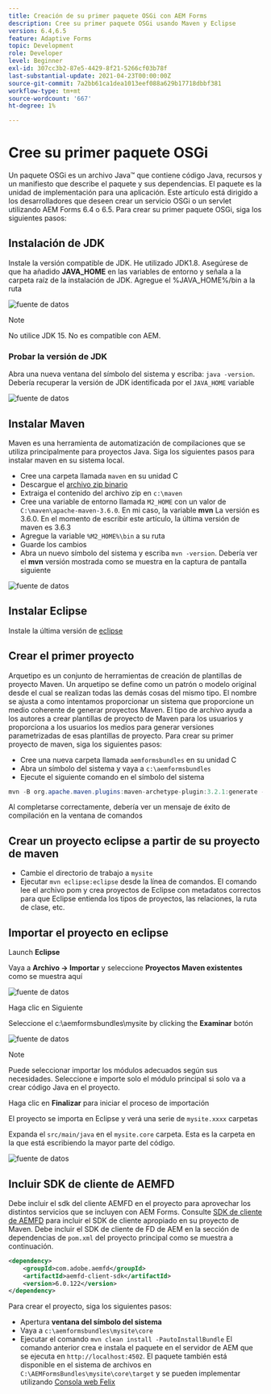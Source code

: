 ```yaml
---
title: Creación de su primer paquete OSGi con AEM Forms
description: Cree su primer paquete OSGi usando Maven y Eclipse
version: 6.4,6.5
feature: Adaptive Forms
topic: Development
role: Developer
level: Beginner
exl-id: 307cc3b2-87e5-4429-8f21-5266cf03b78f
last-substantial-update: 2021-04-23T00:00:00Z
source-git-commit: 7a2bb61ca1dea1013eef088a629b17718dbbf381
workflow-type: tm+mt
source-wordcount: '667'
ht-degree: 1%

---
```


# Cree su primer paquete OSGi

Un paquete OSGi es un archivo Java™ que contiene código Java, recursos y un manifiesto que describe el paquete y sus dependencias. El paquete es la unidad de implementación para una aplicación. Este artículo está dirigido a los desarrolladores que deseen crear un servicio OSGi o un servlet utilizando AEM Forms 6.4 o 6.5. Para crear su primer paquete OSGi, siga los siguientes pasos:


## Instalación de JDK

Instale la versión compatible de JDK. He utilizado JDK1.8. Asegúrese de que ha añadido **JAVA_HOME** en las variables de entorno y señala a la carpeta raíz de la instalación de JDK.
Agregue el %JAVA_HOME%/bin a la ruta

![fuente de datos](assets/java-home.JPG)

>[!NOTE]
> No utilice JDK 15. No es compatible con AEM.

### Probar la versión de JDK

Abra una nueva ventana del símbolo del sistema y escriba: `java -version`. Debería recuperar la versión de JDK identificada por el `JAVA_HOME` variable

![fuente de datos](assets/java-version.JPG)

## Instalar Maven

Maven es una herramienta de automatización de compilaciones que se utiliza principalmente para proyectos Java. Siga los siguientes pasos para instalar maven en su sistema local.

* Cree una carpeta llamada `maven` en su unidad C
* Descargue el [archivo zip binario](https://maven.apache.org/download.cgi)
* Extraiga el contenido del archivo zip en `c:\maven`
* Cree una variable de entorno llamada `M2_HOME` con un valor de `C:\maven\apache-maven-3.6.0`. En mi caso, la variable **mvn** La versión es 3.6.0. En el momento de escribir este artículo, la última versión de maven es 3.6.3
* Agregue la variable `%M2_HOME%\bin` a su ruta
* Guarde los cambios
* Abra un nuevo símbolo del sistema y escriba `mvn -version`. Debería ver el **mvn** versión mostrada como se muestra en la captura de pantalla siguiente

![fuente de datos](assets/mvn-version.JPG)


## Instalar Eclipse

Instale la última versión de [eclipse](https://www.eclipse.org/downloads/)

## Crear el primer proyecto

Arquetipo es un conjunto de herramientas de creación de plantillas de proyecto Maven. Un arquetipo se define como un patrón o modelo original desde el cual se realizan todas las demás cosas del mismo tipo. El nombre se ajusta a como intentamos proporcionar un sistema que proporcione un medio coherente de generar proyectos Maven. El tipo de archivo ayuda a los autores a crear plantillas de proyecto de Maven para los usuarios y proporciona a los usuarios los medios para generar versiones parametrizadas de esas plantillas de proyecto.
Para crear su primer proyecto de maven, siga los siguientes pasos:

* Cree una nueva carpeta llamada `aemformsbundles` en su unidad C
* Abra un símbolo del sistema y vaya a `c:\aemformsbundles`
* Ejecute el siguiente comando en el símbolo del sistema

```java
mvn -B org.apache.maven.plugins:maven-archetype-plugin:3.2.1:generate -D archetypeGroupId=com.adobe.aem -D archetypeArtifactId=aem-project-archetype -D archetypeVersion=36 -D appTitle="My Site" -D appId="mysite" -D groupId="com.mysite" -D aemVersion=6.5.14
```

Al completarse correctamente, debería ver un mensaje de éxito de compilación en la ventana de comandos

## Crear un proyecto eclipse a partir de su proyecto de maven

* Cambie el directorio de trabajo a `mysite`
* Ejecutar `mvn eclipse:eclipse` desde la línea de comandos. El comando lee el archivo pom y crea proyectos de Eclipse con metadatos correctos para que Eclipse entienda los tipos de proyectos, las relaciones, la ruta de clase, etc.

## Importar el proyecto en eclipse

Launch **Eclipse**

Vaya a **Archivo -> Importar** y seleccione **Proyectos Maven existentes** como se muestra aquí

![fuente de datos](assets/import-mvn-project.JPG)

Haga clic en Siguiente

Seleccione el c:\aemformsbundles\mysite by clicking the **Examinar** botón

![fuente de datos](assets/mysite-eclipse-project.png)

>[!NOTE]
>Puede seleccionar importar los módulos adecuados según sus necesidades. Seleccione e importe solo el módulo principal si solo va a crear código Java en el proyecto.

Haga clic en **Finalizar** para iniciar el proceso de importación

El proyecto se importa en Eclipse y verá una serie de `mysite.xxxx` carpetas

Expanda el `src/main/java` en el `mysite.core` carpeta. Esta es la carpeta en la que está escribiendo la mayor parte del código.

![fuente de datos](assets/mysite-core-project.png)

## Incluir SDK de cliente de AEMFD

Debe incluir el sdk del cliente AEMFD en el proyecto para aprovechar los distintos servicios que se incluyen con AEM Forms. Consulte [SDK de cliente de AEMFD](https://mvnrepository.com/artifact/com.adobe.aemfd/aemfd-client-sdk) para incluir el SDK de cliente apropiado en su proyecto de Maven. Debe incluir el SDK de cliente de FD de AEM en la sección de dependencias de `pom.xml` del proyecto principal como se muestra a continuación.

```xml
<dependency>
    <groupId>com.adobe.aemfd</groupId>
    <artifactId>aemfd-client-sdk</artifactId>
    <version>6.0.122</version>
</dependency>
```

Para crear el proyecto, siga los siguientes pasos:

* Apertura **ventana del símbolo del sistema**
* Vaya a `c:\aemformsbundles\mysite\core`
* Ejecutar el comando `mvn clean install -PautoInstallBundle`
El comando anterior crea e instala el paquete en el servidor de AEM que se ejecuta en `http://localhost:4502`. El paquete también está disponible en el sistema de archivos en
   `C:\AEMFormsBundles\mysite\core\target` y se pueden implementar utilizando [Consola web Felix](http://localhost:4502/system/console/bundles)
